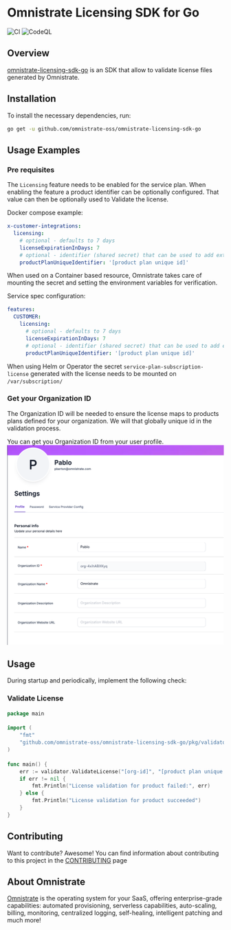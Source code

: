 # Omnistrate Licensing SDK for Go

![CI](https://github.com/omnistrate-oss/omnistrate-licensing-sdk-go/actions/workflows/build.yml/badge.svg) 
![CodeQL](https://github.com/omnistrate-oss/omnistrate-licensing-sdk-go/actions/workflows/codeql.yml/badge.svg)

## Overview

[omnistrate-licensing-sdk-go](https://github.com/omnistrate-oss/omnistrate-licensing-sdk-go) is an SDK that allow to validate license files generated by Omnistrate. 

## Installation

To install the necessary dependencies, run:
```sh
go get -u github.com/omnistrate-oss/omnistrate-licensing-sdk-go
```

## Usage Examples

### Pre requisites

The `Licensing` feature needs to be enabled for the service plan. When enabling the feature a product identifier can be optionally configured. That value can then be optionally used to Validate the license. 

Docker compose example: 
```yaml
x-customer-integrations:
  licensing: 
    # optional - defaults to 7 days
    licenseExpirationInDays: 7
    # optional - identifier (shared secret) that can be used to add extra security on validation - defaults to product tier id
    productPlanUniqueIdentifier: '[product plan unique id]' 
```

When used on a Container based resource, Omnistrate takes care of mounting the secret and setting the environment variables for verification. 

Service spec configuration:
```yaml
features:
  CUSTOMER: 
    licensing:
      # optional - defaults to 7 days
      licenseExpirationInDays: 7 
      # optional - identifier (shared secret) that can be used to add extra security on validation - defaults to product tier id
      productPlanUniqueIdentifier: '[product plan unique id]'

```

When using Helm or Operator the secret `service-plan-subscription-license` generated with the license needs to be mounted on `/var/subscription/`

### Get your Organization ID

The Organization ID will be needed to ensure the license maps to products plans defined for your organization. We will that globally unique id in the validation process. 

You can get you Organization ID from your user profile. 
![Profile](./assets/profile.png)


## Usage

During startup and periodically, implement the following check:

### Validate License

```go
package main

import (
	"fmt"
	"github.com/omnistrate-oss/omnistrate-licensing-sdk-go/pkg/validator"
)

func main() {
	err := validator.ValidateLicense("[org-id]", "[product plan unique id]") // value should be hardcoded, based on the value configured when enabling the feature
	if err != nil {
		fmt.Println("License validation for product failed:", err)
	} else {
		fmt.Println("License validation for product succeeded")
	}
}
```

## Contributing

Want to contribute? Awesome! You can find information about contributing to this
project in the [CONTRIBUTING](/CONTRIBUTING.md) page

## About Omnistrate

[Omnistrate](https://omnistrate.com/) is the operating system for your SaaS,
offering enterprise-grade capabilities: automated provisioning, serverless
capabilities, auto-scaling, billing, monitoring, centralized logging,
self-healing, intelligent patching and much more!
